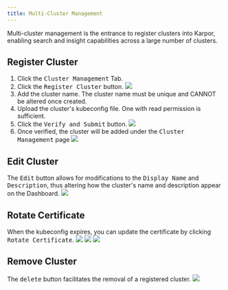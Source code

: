 ```yaml
---
title: Multi-Cluster Management
---
```


Multi-cluster management is the entrance to register clusters into Karpor, enabling search and insight capabilities across a large number of clusters.

## Register Cluster

1. Click the <kbd>Cluster Management</kbd> Tab.
2. Click the <kbd>Register Cluster</kbd> button.
   ![](/karpor/assets/cluster-mng/cluster-mng-empty.png)
3. Add the cluster name. The cluster name must be unique and CANNOT be altered once created.
4. Upload the cluster's kubeconfig file. One with read permission is sufficient.
5. Click the <kbd>Verify and Submit</kbd> button.
   ![](/karpor/assets/cluster-mng/cluster-mng-register-new-cluster.png)
6. Once verified, the cluster will be added under the <kbd>Cluster Management</kbd> page
   ![](/karpor/assets/cluster-mng/cluster-mng-register-success.png)

## Edit Cluster

The <kbd>Edit</kbd> button allows for modifications to the <kbd>Display Name</kbd> and <kbd>Description</kbd>, thus altering how the cluster's name and description appear on the Dashboard.
![](/karpor/assets/cluster-mng/cluster-mng-edit-cluster.png)

## Rotate Certificate

When the kubeconfig expires, you can update the certificate by clicking <kbd>Rotate Certificate</kbd>.
![](/karpor/assets/cluster-mng/cluster-mng-rotate-cluster-1.png)
![](/karpor/assets/cluster-mng/cluster-mng-rotate-cluster-2.png)
![](/karpor/assets/cluster-mng/cluster-mng-rotate-cluster-3.png)

## Remove Cluster

The <kbd>delete</kbd> button facilitates the removal of a registered cluster.
![](/karpor/assets/cluster-mng/cluster-mng-delete-cluster.png)
